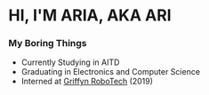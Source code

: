 # HI, I'M ARIA, AKA ARI

### My Boring Things
- Currently Studying in AITD
- Graduating in Electronics and Computer Science
- Interned at [Griffyn RoboTech](https://griffyn.io/) (2019)
